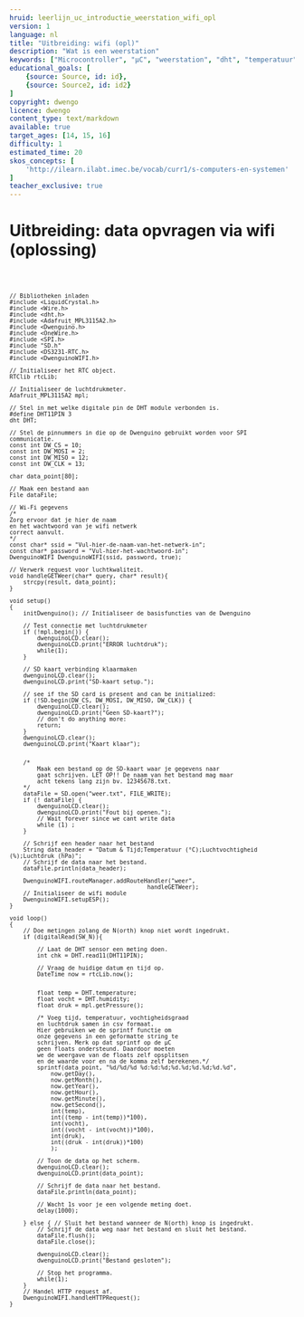 ```yaml
---
hruid: leerlijn_uc_introductie_weerstation_wifi_opl
version: 1
language: nl
title: "Uitbreiding: wifi (opl)"
description: "Wat is een weerstation"
keywords: ["Microcontroller", "µC", "weerstation", "dht", "temperatuur", "luchtvochtigheid", "sd", "rtc", "wifi"]
educational_goals: [
    {source: Source, id: id}, 
    {source: Source2, id: id2}
]
copyright: dwengo
licence: dwengo
content_type: text/markdown
available: true
target_ages: [14, 15, 16]
difficulty: 1
estimated_time: 20
skos_concepts: [
    'http://ilearn.ilabt.imec.be/vocab/curr1/s-computers-en-systemen'
]
teacher_exclusive: true
---
```


# Uitbreiding: data opvragen via wifi (oplossing)

<div>
    <pre>
<code class="language-cpp" data-filename="weerstation_wifi.cpp">

    // Bibliotheken inladen
    #include <LiquidCrystal.h>
    #include <Wire.h>
    #include <dht.h>
    #include <Adafruit_MPL3115A2.h>
    #include <Dwenguino.h>
    #include <OneWire.h>
    #include <SPI.h>
    #include "SD.h"
    #include <DS3231-RTC.h>
    #include <DwenguinoWIFI.h>

    // Initialiseer het RTC object.
    RTClib rtcLib;

    // Initialiseer de luchtdrukmeter.
    Adafruit_MPL3115A2 mpl;

    // Stel in met welke digitale pin de DHT module verbonden is.
    #define DHT11PIN 3
    dht DHT;

    // Stel de pinnummers in die op de Dwenguino gebruikt worden voor SPI communicatie.
    const int DW_CS = 10;
    const int DW_MOSI = 2;
    const int DW_MISO = 12;
    const int DW_CLK = 13;

    char data_point[80]; 

    // Maak een bestand aan
    File dataFile;

    // Wi-Fi gegevens
    /*
    Zorg ervoor dat je hier de naam
    en het wachtwoord van je wifi netwerk
    correct aanvult.
    */
    const char* ssid = "Vul-hier-de-naam-van-het-netwerk-in";
    const char* password = "Vul-hier-het-wachtwoord-in";
    DwenguinoWIFI DwenguinoWIFI(ssid, password, true);

    // Verwerk request voor luchtkwaliteit.
    void handleGETWeer(char* query, char* result){
        strcpy(result, data_point);
    }

    void setup()
    {
        initDwenguino(); // Initialiseer de basisfuncties van de Dwenguino

        // Test connectie met luchtdrukmeter
        if (!mpl.begin()) {
            dwenguinoLCD.clear();
            dwenguinoLCD.print("ERROR luchtdruk");
            while(1);
        }

        // SD kaart verbinding klaarmaken
        dwenguinoLCD.clear();
        dwenguinoLCD.print("SD-kaart setup.");

        // see if the SD card is present and can be initialized:
        if (!SD.begin(DW_CS, DW_MOSI, DW_MISO, DW_CLK)) {
            dwenguinoLCD.clear();
            dwenguinoLCD.print("Geen SD-kaart?");
            // don't do anything more:
            return;
        }
        dwenguinoLCD.clear();
        dwenguinoLCD.print("Kaart klaar");


        /*
            Maak een bestand op de SD-kaart waar je gegevens naar
            gaat schrijven. LET OP!! De naam van het bestand mag maar
            acht tekens lang zijn bv. 12345678.txt.
        */
        dataFile = SD.open("weer.txt", FILE_WRITE);
        if (! dataFile) {
            dwenguinoLCD.clear();
            dwenguinoLCD.print("Fout bij openen.");
            // Wait forever since we cant write data
            while (1) ;
        }

        // Schrijf een header naar het bestand
        String data_header = "Datum & Tijd;Temperatuur (°C);Luchtvochtigheid (%);Luchtdruk (hPa)";
        // Schrijf de data naar het bestand.
        dataFile.println(data_header);

        DwenguinoWIFI.routeManager.addRouteHandler("weer",
                                            handleGETWeer);
        // Initialiseer de wifi module
        DwenguinoWIFI.setupESP();
    }

    void loop()
    {
        // Doe metingen zolang de N(orth) knop niet wordt ingedrukt.
        if (digitalRead(SW_N)){

            // Laat de DHT sensor een meting doen.
            int chk = DHT.read11(DHT11PIN);

            // Vraag de huidige datum en tijd op.
            DateTime now = rtcLib.now();


            float temp = DHT.temperature;
            float vocht = DHT.humidity;
            float druk = mpl.getPressure();

            /* Voeg tijd, temperatuur, vochtigheidsgraad
            en luchtdruk samen in csv formaat. 
            Hier gebruiken we de sprintf functie om 
            onze gegevens in een geformatte string te 
            schrijven. Merk op dat sprintf op de µC
            geen floats ondersteund. Daardoor moeten 
            we de weergave van de floats zelf opsplitsen
            en de waarde voor en na de komma zelf berekenen.*/
            sprintf(data_point, "%d/%d/%d %d:%d:%d;%d.%d;%d.%d;%d.%d",
                now.getDay(),
                now.getMonth(),
                now.getYear(),
                now.getHour(),
                now.getMinute(),
                now.getSecond(),
                int(temp),
                int((temp - int(temp))*100),
                int(vocht),
                int((vocht - int(vocht))*100),
                int(druk),
                int((druk - int(druk))*100)
                );

            // Toon de data op het scherm.
            dwenguinoLCD.clear();
            dwenguinoLCD.print(data_point);

            // Schrijf de data naar het bestand.
            dataFile.println(data_point);

            // Wacht 1s voor je een volgende meting doet.
            delay(1000);

        } else { // Sluit het bestand wanneer de N(orth) knop is ingedrukt.
            // Schrijf de data weg naar het bestand en sluit het bestand.
            dataFile.flush();
            dataFile.close();

            dwenguinoLCD.clear();
            dwenguinoLCD.print("Bestand gesloten");

            // Stop het programma.
            while(1);
        }
        // Handel HTTP request af.
        DwenguinoWIFI.handleHTTPRequest();
    }

</code>
    </pre>
</div>